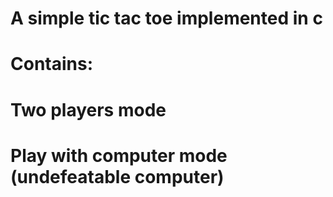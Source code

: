 # A simple tic tac toe implemented in c
# Contains:
#     Two players mode
#     Play with computer mode (undefeatable computer)
